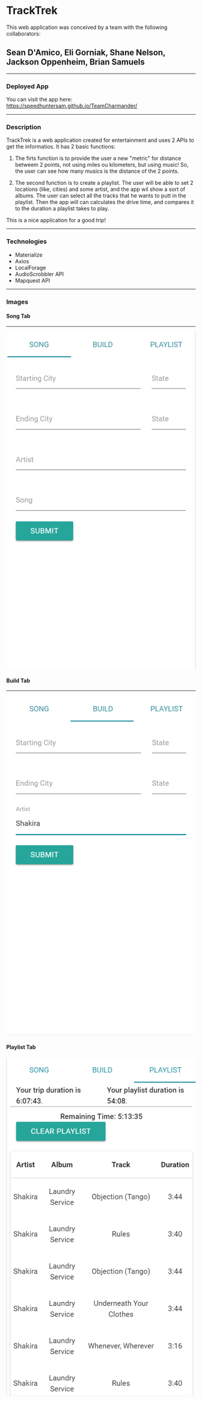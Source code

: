 # TrackTrek

This web application was conceived by a team with the following collaborators: 
## Sean D'Amico, Eli Gorniak, Shane Nelson, Jackson Oppenheim, Brian Samuels

---

### Deployed App

You can visit the app here:
https://speedhuntersam.github.io/TeamCharmander/

---

### Description

TrackTrek is a web application created for entertainment and uses 2 APIs to get the informatios.
It has 2 basic functions:
1. The firts function is to provide the user a new "metric" for distance betweem 2 points, not using miles ou kilometers, but using music!
So, the user can see how many musics is the distance of the 2 points.

2. The second function is to create a playlist.
The user will be able to set 2 locations (like, cities) and some artist, and the app wil show a sort of albums.
The user can select all the tracks that he wants to putt in the playlist.
Then the app will can calculates the drive time, and compares it to the duration a playlist takes to play.

This is a nice application for a good trip!

---

### Technologies

-  Materialize
-  Axios
-  LocalForage
-  AudioScrobbler API
-  Mapquest API

---

### Images

#### Song Tab

---

![picture alt](assets/images/Img1.png "Song Tab")

#### Build Tab

---

![picture alt](assets/images/Img2.png "Build Tab")

#### Playlist Tab

![picture alt](assets/images/Img3.png "Playlist Tab")

